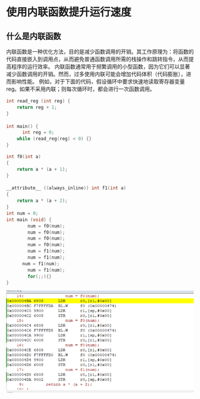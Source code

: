 # 使用内联函数提升运行速度

## 什么是内联函数
内联函数是一种优化方法，目的是减少函数调用的开销。其工作原理为：将函数的代码直接嵌入到调用点，从而避免普通函数调用所需的栈操作和跳转指令，从而提高程序的运行效率。
内联函数通常用于频繁调用的小型函数，因为它们可以显著减少函数调用的开销。然而，过多使用内联可能会增加代码体积（代码膨胀），进而影响性能。
例如，对于下面的代码，假设循环中要求快速地读取寄存器变量reg。如果不采用内联；则每次循环时，都会进行一次函数调用。

```c
int read_reg (int reg) {
    return reg + 1;
}

int main() {
	  int reg = 0;
    while (read_reg(reg) < 0) {}
}
```


```c
int f0(int a)
{
	return a * (a + 1);
}

__attribute__ ((always_inline)) int f1(int a)
{
	return a * (a + 2);
}
int num = 0;
int main (void) {      
		num = f0(num);
		num = f0(num);
		num = f0(num);
		num = f0(num);
		num = f1(num);
		num = f1(num);
	  num = f1(num);
		num = f1(num);
		for(;;){}
}
```

![demo2](image.png)